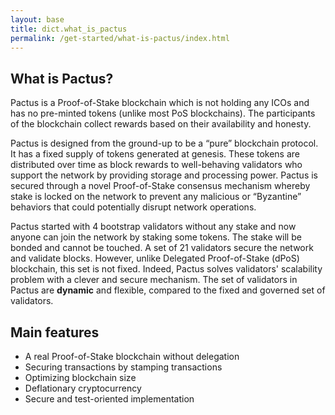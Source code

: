```yaml
---
layout: base
title: dict.what_is_pactus
permalink: /get-started/what-is-pactus/index.html
---
```


## What is Pactus?

Pactus is a Proof-of-Stake blockchain which is not holding any ICOs and has no pre-minted tokens
(unlike most PoS blockchains). The participants of the blockchain collect rewards based on their
availability and honesty.

Pactus is designed from the ground-up to be a “pure” blockchain protocol. It has a fixed supply of
tokens generated at genesis. These tokens are distributed over time as block rewards to
well-behaving validators who support the network by providing storage and processing power. Pactus is
secured through a novel Proof-of-Stake consensus mechanism whereby stake is locked on the network to
prevent any malicious or “Byzantine” behaviors that could potentially disrupt network operations.

Pactus started with 4 bootstrap validators without any stake and now anyone can join the network by
staking some tokens. The stake will be bonded and cannot be touched. A set of 21 validators secure
the network and validate blocks. However, unlike Delegated Proof-of-Stake (dPoS) blockchain, this
set is not fixed. Indeed, Pactus solves validators' scalability problem with a clever and secure
mechanism. The set of validators in Pactus are **dynamic** and flexible, compared to the fixed
and governed set of validators.

## Main features

- A real Proof-of-Stake blockchain without delegation
- Securing transactions by stamping transactions
- Optimizing blockchain size
- Deflationary cryptocurrency
- Secure and test-oriented implementation
